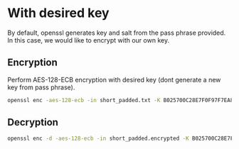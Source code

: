 # With desired key

By default, openssl generates key and salt from the pass phrase provided. In this case, we would like to encrypt with our own key.

## Encryption

Perform AES-128-ECB encryption with desired key (dont generate a new key from pass phrase).

```bash
openssl enc -aes-128-ecb -in short_padded.txt -K B025700C28E7F0F97F7EA8EEEEC29F9F -out short_padded.encrypted -base64
```

## Decryption

```bash
openssl enc -d -aes-128-ecb -in short_padded.encrypted -K B025700C28E7F0F97F7EA8EEEEC29F9F -base64
```
